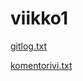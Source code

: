 # viikko1

[gitlog.txt](https://github.com/Sokirates/ot-harjoitustyo/blob/main/laskarit/viikko1/gitlog.txt)

[komentorivi.txt](https://github.com/Sokirates/ot-harjoitustyo/blob/main/laskarit/viikko1/komentorivi.txt)
